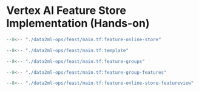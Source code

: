 # Vertex AI Feature Store Implementation (Hands-on)

```terraform title="main.yaml"
--8<-- "./data2ml-ops/feast/main.tf:feature-online-store"
```


```terraform title="main.yaml"
--8<-- "./data2ml-ops/feast/main.tf:template"
```

```terraform title="main.yaml"
--8<-- "./data2ml-ops/feast/main.tf:feature-groups"
```

```terraform title="main.yaml"
--8<-- "./data2ml-ops/feast/main.tf:feature-group-features"
```

```terraform title="main.yaml"
--8<-- "./data2ml-ops/feast/main.tf:feature-online-store-featureview"
```
